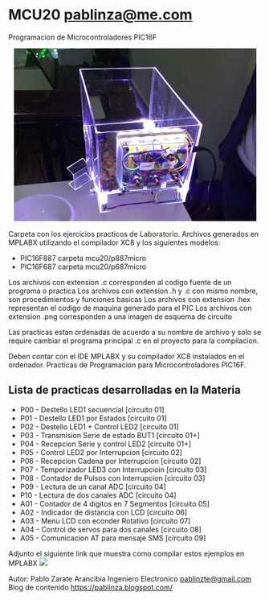 # MCU20 pablinza@me.com
Programacion de Microcontroladores PIC16F

<p align="center">
  <img src="pic1.png"></img>
</p>

Carpeta con los ejercicios practicos de Laboratorio. Archivos generados en MPLABX utilizando el compilador XC8 y los siguientes modelos:
- PIC16F887 carpeta mcu20/p887micro
- PIC16F687 carpeta mcu20/p687micro
  
Los archivos con extension .c corresponden al codigo fuente de un programa o practica
Los archivos con extension .h y .c con mismo nombre, son procedimientos y funciones basicas
Los archivos con extension .hex representan el codigo de maquina generado para el PIC
Los archivos con extension .png corresponden a una imagen de esquema de circuito

Las practicas estan ordenadas de acuerdo a su nombre de archivo y solo se require cambiar el programa principal .c en el proyecto para la compilacion.

Deben contar con el IDE MPLABX y su compilador XC8 instalados en el ordenador.
Practicas de Programacion para Microcontroladores PIC16F.

## Lista de practicas desarrolladas en la Materia
- P00 - Destello LED1 secuencial [circuito 01]
- P01 - Destello LED1 por Estados [circuito 01]
- P02 - Destello LED1 + Control LED2 [circuito 01]
- P03 - Transmision Serie de estado BUT1 [circuito 01+]
- P04 - Recepcion Serie y control LED2 [circuito 01+]
- P05 - Control LED2 por Interrupcion [circuito 02]
- P06 - Recepcion Cadena por Interrupcion [circuito 02]
- P07 - Temporizador LED3 con Interrupcioin [circuito 03]
- P08 - Contador de Pulsos con Interrupcion [circuito 03]
- P09 - Lectura de un canal ADC [circuito 04]
- P10 - Lectura de dos canales ADC [circuito 04]
- A01 - Contador de 4 digitos en 7 Segmentos [circuito 05]
- A02 - Indicador de distancia con LCD [circuito 06]
- A03 - Menu LCD con econder Rotativo [circuito 07]
- A04 - Control de servos para dos canales [circuito 08]
- A05 - Comunicacion AT para mensaje SMS [circuito 09]

Adjunto el siguiente link que muestra como compilar estos ejemplos en MPLABX
[![](http://img.youtube.com/vi/MlWDKmyY088/0.jpg)](http://www.youtube.com/watch?v=MlWDKmyY088 "Ejemplo MPLABX")

Autor: Pablo Zarate Arancibia Ingeniero Electronico pablinzte@gmail.com
Blog de contenido https://pablinza.blogspot.com/
